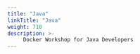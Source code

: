 ```yaml
---
title: "Java"
linkTitle: "Java"
weight: 710
description: >-
     Docker Workshop for Java Developers
---
```



